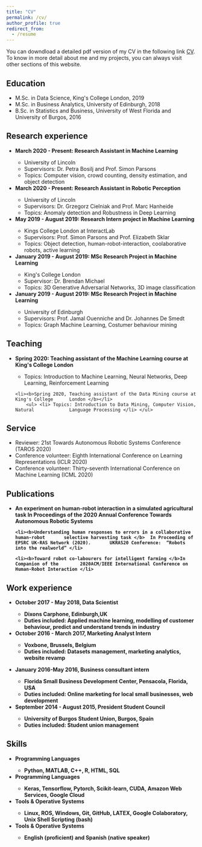 ```yaml
---
title: "CV"
permalink: /cv/
author_profile: true
redirect_from:
  - /resume
---
```


<div class="text-justify">

<p>You can downdload a detailed pdf version of my CV in the following link <a href="https://adrianxsalazar.github.io/files/Adrian_Salazar_Research_CV.pdf">CV</a>. To know in more detail about me and my projects, you can always visit other sections of this website. </p>

<h2>Education</h2>

<ul>
	<li>M.Sc. in Data Science, King's College London, 2019 </li>
	<li>M.Sc. in Business Analytics, University of Edinburgh, 2018 </li>
	<li>B.Sc. in Statistics and Business, University of West Florida and University of 		Burgos, 2016 </li>

</ul> 

<h2>Research experience</h2>
<ul>
<li><b>March 2020 - Present: Research Assistant in Machine Learning</b></li>
	<ul>
	  <li>University of Lincoln</li>
	  <li>Supervisors:  Dr. Petra Bosilj and Prof. Simon Parsons</li>
	  <li>Topics: Computer vision, crowd counting, density estimation, and object 			detection</li> 
	</ul>

<li><b>March 2020 - Present: Research Assistant in Robotic Perception</b></li>
	<ul>
	  <li>University of Lincoln</li>
	  <li>Supervisors:  Dr.  Grzegorz Cielniak and Prof.  Marc Hanheide</li>
	  <li>Topics: Anomaly detection and Robustness in Deep Learning </li>
	</ul>	
  
<li><b>May 2019 - August 2019: Research Intern project in Machine Learning</b></li>
	<ul>
	<li>Kings College London at InteractLab</li>
  	<li>Supervisors: Prof. Simon Parsons and Prof. Elizabeth Sklar</li>
  	<li>Topics: Object detection, human-robot-interaction, coolaborative robots, active 		learning</li>
	</ul>
  
<li><b>January 2019 - August 2019: MSc Research Project in Machine Learning</b></li>
	<ul>
  	<li>King's College London</li>
  	<li>Supervisor:  Dr. Brendan Michael</li>
  	<li>Topics: 3D Generative Adversarial Networks, 3D image classification </li>
 	</ul>

<li><b>January 2019 - August 2019: MSc Research Project in Machine Learning</b></li>
	<ul>
  	<li>University of Edinburgh</li>
  	<li>Supervisors: Prof.  Jamal Ouenniche and Dr.  Johannes De Smedt</li>
 	<li>Topics: Graph Machine Learning, Costumer behaviour mining</li>
	</ul>
</ul>
  
<h2>Teaching</h2>
<ul>
	<li><b>Spring 2020: Teaching assistant of the Machine Learning course at King's 	College London </b></li>
  	<ul>
	<li> Topics: Introduction to Machine Learning, Neural Networks, Deep 			Learning, Reinforcement Learning </li> </ul>
  
 	<li><b>Spring 2020, Teaching assistant of the Data Mining course at King's College 		London </b></li>
  		<ul> <li> Topics: Introduction to Data Mining, Computer Vision, Natural 			Language Processing </li> </ul>
</ul>

<h2>Service</h2>
<ul>
 	<li>Reviewer:  21st Towards Autonomous Robotic Systems Conference (TAROS 2020) </li>
 	<li>Conference volunteer:  Eighth International Conference on Learning  		Representations (ICLR 2020) </li>
	<li>Conference volunteer:  Thirty-seventh International Conference on Machine 			Learning (ICML 2020) </li>
</ul>



<h2>Publications</h2>
<ul>
	<li><b>An experiment on human-robot interaction in a simulated agricultural task <b> 		In Proceedings of the 2020 Annual Conference Towards Autonomous Robotic Systems</li>

 	<li><b>Understanding human responses to errors in a collaborative human-robot 		selective harvesting task </b>  In Proceeding of EPSRC UK-RAS Network (2020).  		UKRAS20 Conference:  “Robots into the realworld” </li>

	<li><b>Toward robot co-labourers for intelligent farming </b>In Companion of the 		2020ACM/IEEE International Conference on Human-Robot Interaction </li>
	
</ul>

<h2>Work experience</h2>
<ul>

<li><b> October 2017 - May 2018, Data Scientist</b></li>
	<ul>
  	<li>Dixons Carphone, Edinburgh,UK </li>
  	<li>Duties included: Applied machine learning, modelling of customer behaviour, predict and understand trends in industry  </li>
	</ul>

<li><b> October 2016 - March 2017, Marketing Analyst Intern </b></li>
	<ul>
  	<li>Voxbone, Brussels, Belgium  </li>
  	<li>Duties included: Datasets management, marketing analytics, website revamp </p></li>
	</ul>
 
<li><b> January 2016-May 2016, Business consultant intern </b></li>
	<ul>
  	<li>Florida Small Business Development Center, Pensacola, Florida, USA </li>
  	<li>Duties included: Online marketing for local small businesses, web development </li>
	</ul>
  
<li><b> September 2014 - August 2015, President Student Council </b></li>
	<ul>
  	<li>University of Burgos Student Union, Burgos, Spain  </li>
  	<li>Duties included: Student union management </li>
	</ul>

</ul>

<h2> Skills </h2>

<ul>

<li><b> Programming Languages </b></li>
	<ul>
  	<li>Python, MATLAB, C++, R, HTML, SQL</li>
	</ul>

<li><b> Programming Languages </b></li>
	<ul>
  	<li>Keras, Tensorflow, Pytorch, Scikit-learn, CUDA, Amazon Web Services, Google 	Cloud </li>
	</ul>

<li><b> Tools & Operative Systems </b></li>
	<ul>
  	<li>Linux, ROS, Windows, Git, GitHub, LATEX, Google Colaboratory, Unix Shell 			Scripting (bash) </li>
	</ul>

<li><b> Tools & Operative Systems </b></li>
	<ul>
  	<li> English (proficient) and Spanish (native speaker)</li>
	</ul>
</ul>

</div>
  
